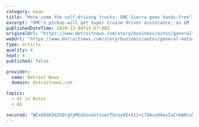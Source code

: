 ```yaml
---
category: news
title: "Here come the self-driving trucks: GMC Sierra goes hands-free"
excerpt: "GMC's pickup will get Super Cruise driver-assistance, as GM joins Ford in expanding semi-autonomous driving to the high-volume truck market"
publishedDateTime: 2020-12-09T15:07:00Z
originalUrl: "https://www.detroitnews.com/story/business/autos/general-motors/2020/12/09/gmc-sierra-hands-free-self-driving-pickup/6497996002/"
webUrl: "https://www.detroitnews.com/story/business/autos/general-motors/2020/12/09/gmc-sierra-hands-free-self-driving-pickup/6497996002/"
type: article
quality: 4
heat: 4
published: false

provider:
  name: Detroit News
  domain: detroitnews.com

topics:
  - AI in Autos
  - AI

secured: "WExG66K3G2kQrgYyMSGEovantvsmrTGcoy6E+kti+L7DAxsH4euIuCrmANcu5+Tr/+BoGg8SXA72qy04+yY8bBQJWDsNOwKzqdIrRpXjUWg9u3gyZdPMxcBNbtk8wHQeGArbd7R8gGl4d31ZLukQR4t8wsgP8/hEMMEETMgvdHvVmQg0EImK1eS2kBxxavnpHK5rDxH7hKN7jx5BvxRRDpUHJjD+k7+nle7Fyk+tfOp1GEHy88OIoNh23wu1qL/mxG95WiLKy7DfIKoUEkJjJYiY6jN36qKOtmh5ZXmivb1hNcLcvwrMbpfNCM7fFigTRtSHekJh9gFjJeuWJ2FSHTKtgxS6dxMOJPbkNLIVdjs=;L+fXles6sBZRwIXZ45PuiQ=="
---
```


